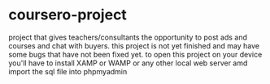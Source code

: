 # coursero-project
project that gives teachers/consultants the opportunity to post ads  and courses and chat with buyers.
this project is not yet finished and may have some bugs that have not been fixed yet.
to open this project on your device you'll have to install XAMP or WAMP or any other local web server amd import the sql file  into phpmyadmin


